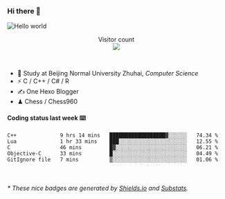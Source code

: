 ### Hi there 👋


<img src="https://raw.githubusercontent.com/sagar-viradiya/sagar-viradiya/master/resources/banner.png" alt="Hello world">
<p align="center"> 
  Visitor count<br/>
  <img src="https://profile-counter.glitch.me/youszoe/count.svg" />
</p>

<br/>


- 🍻  Study at Beijing Normal University Zhuhai, _Computer Science_
- ⚡  C / C++ / C# / R
- ✍️  One Hexo Blogger
- ♟  Chess / Chess960 


#### Coding status last week ⌨️

<!--START_SECTION:waka-->
```text
C++              9 hrs 14 mins   ██████████████████▓░░░░░░   74.34 % 
Lua              1 hr 33 mins    ███░░░░░░░░░░░░░░░░░░░░░░   12.55 % 
C                46 mins         █▓░░░░░░░░░░░░░░░░░░░░░░░   06.21 % 
Objective-C      33 mins         █░░░░░░░░░░░░░░░░░░░░░░░░   04.49 % 
GitIgnore file   7 mins          ▒░░░░░░░░░░░░░░░░░░░░░░░░   01.06 % 
```
<!--END_SECTION:waka-->

<br/>

<center><img src="http://ghchart.rshah.org/409ba5/yousazoe" alt="" /></center>


<h6>* These nice badges are generated by <a href="https://shields.io/">Shields.io</a> and <a href="https://github.com/spencerwooo/Substats">Substats</a>.</h6>
